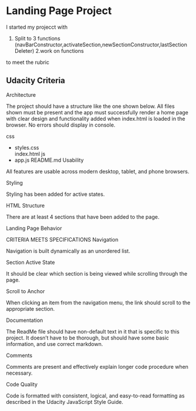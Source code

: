 # Landing Page Project

I started my projecct with 


1. Split to 3 functions (navBarConstructor,activateSection,newSectionConstructor,lastSectionDeleter)
2.work on functions 

to meet the rubric 

## Udacity Criteria

Architecture

The project should have a
structure like the one shown below. All files shown must be present and the app must successfully render a home page with clear design and functionality added when index.html is loaded in the browser. No errors should display in console.

css
- styles.css    
index.html
js
- app.js
README.md
Usability

All features are usable across modern desktop, tablet, and phone browsers.

Styling

Styling has been added for active states.

HTML Structure

There are at least 4 sections that have been added to the page.

Landing Page Behavior

CRITERIA
MEETS SPECIFICATIONS
Navigation

Navigation is built dynamically as an unordered list.

Section Active State

It should be clear which section is being viewed while scrolling through the page.

Scroll to Anchor

When clicking an item from the navigation menu, the link should scroll to the appropriate section.

Documentation


The ReadMe file should have non-default text in it that is specific to this project. It doesn’t have to be thorough, but should have some basic information, and use correct markdown.

Comments

Comments are present and effectively explain longer code procedure when necessary.

Code Quality

Code is formatted with consistent, logical, and easy-to-read formatting as described in the Udacity JavaScript Style Guide.
